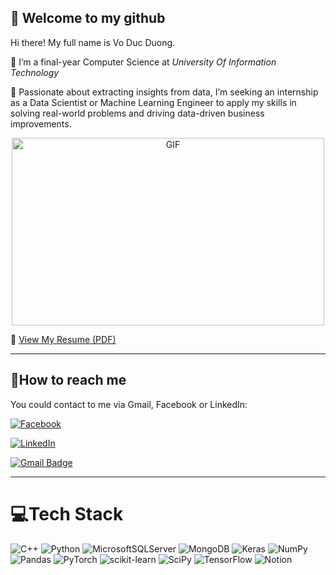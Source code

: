 ## 👋 Welcome to my github
Hi there! My full name is Vo Duc Duong.

🏫 I’m a final-year Computer Science at *University Of Information Technology*

🔭 Passionate about extracting insights from data, I’m seeking an internship as a Data Scientist or Machine Learning Engineer to apply my skills in solving real-world problems and driving data-driven business improvements. 

<p align="center">
        <img src="https://raw.githubusercontent.com/abhisheknaiidu/abhisheknaiidu/master/code.gif" alt="GIF" width="500" height="300"/>
    </p>

📄 [View My Resume (PDF)](https://drive.google.com/file/d/17YeONhfYmTPwjTU2K5NKsbU-52-MsM-m/view)

---

## 🤝How to reach me
You could contact to me via Gmail, Facebook or LinkedIn:

[![Facebook](https://img.shields.io/badge/Facebook-%231877F2.svg?logo=Facebook&logoColor=white)](https://www.facebook.com/profile.php?id=100092616824283)

[![LinkedIn](https://img.shields.io/badge/LinkedIn-%230077B5.svg?logo=linkedin&logoColor=white)](https://www.linkedin.com/in/duc-duong-vo-6422591b5/)  

[![Gmail Badge](https://img.shields.io/badge/Gmail-D14836?logo=gmail&logoColor=white)](mailto:duong922003@gmail.com)



---
# 💻Tech Stack
![C++](https://img.shields.io/badge/c++-%2300599C.svg?style=for-the-badge&logo=c%2B%2B&logoColor=white) ![Python](https://img.shields.io/badge/python-3670A0?style=for-the-badge&logo=python&logoColor=ffdd54) ![MicrosoftSQLServer](https://img.shields.io/badge/Microsoft%20SQL%20Sever-CC2927?style=for-the-badge&logo=microsoft%20sql%20server&logoColor=white) ![MongoDB](https://img.shields.io/badge/MongoDB-%234ea94b.svg?style=for-the-badge&logo=mongodb&logoColor=white) ![Keras](https://img.shields.io/badge/Keras-%23D00000.svg?style=for-the-badge&logo=Keras&logoColor=white) ![NumPy](https://img.shields.io/badge/numpy-%23013243.svg?style=for-the-badge&logo=numpy&logoColor=white) ![Pandas](https://img.shields.io/badge/pandas-%23150458.svg?style=for-the-badge&logo=pandas&logoColor=white) ![PyTorch](https://img.shields.io/badge/PyTorch-%23EE4C2C.svg?style=for-the-badge&logo=PyTorch&logoColor=white) ![scikit-learn](https://img.shields.io/badge/scikit--learn-%23F7931E.svg?style=for-the-badge&logo=scikit-learn&logoColor=white) ![SciPy](https://img.shields.io/badge/SciPy-%230C55A5.svg?style=for-the-badge&logo=scipy&logoColor=%white) ![TensorFlow](https://img.shields.io/badge/TensorFlow-%23FF6F00.svg?style=for-the-badge&logo=TensorFlow&logoColor=white) ![Notion](https://img.shields.io/badge/Notion-%23000000.svg?style=for-the-badge&logo=notion&logoColor=white)




